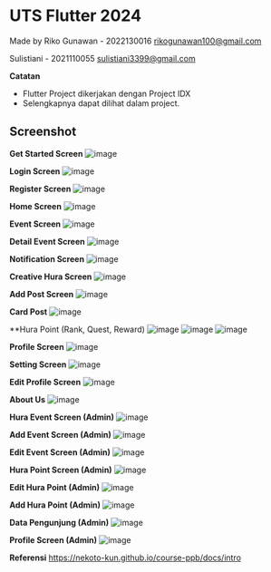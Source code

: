 # UTS Flutter 2024

Made by Riko Gunawan - 2022130016
rikogunawan100@gmail.com

Sulistiani - 2021110055 
sulistiani3399@gmail.com

**Catatan**

- Flutter Project dikerjakan dengan Project IDX
- Selengkapnya dapat dilihat dalam project.

## Screenshot
**Get Started Screen**
![image](https://github.com/user-attachments/assets/9b435803-c138-4807-ac13-ed00cd78beea)

**Login Screen**
![image](https://github.com/user-attachments/assets/e306c41d-180b-434f-b52b-96269c1c44e7)

**Register Screen**
![image](https://github.com/user-attachments/assets/9dafa544-d30d-4f07-a6a8-93db24336597)

**Home Screen**
![image](https://github.com/user-attachments/assets/f1fc84c6-b247-4dd9-804e-ef8a7f9cb46d)

**Event Screen**
![image](https://github.com/user-attachments/assets/cffb513d-5126-4b8d-b507-63471218b79e)

**Detail Event Screen**
![image](https://github.com/user-attachments/assets/7221dcab-cff0-49bc-ba12-acc174a9da88)

**Notification Screen**
![image](https://github.com/user-attachments/assets/847fb34a-a8bd-4288-8e43-21182f2bfc7e)

**Creative Hura Screen**
![image](https://github.com/user-attachments/assets/83dd452e-b679-4978-9a0c-283271106659)

**Add Post Screen**
![image](https://github.com/user-attachments/assets/6c9d09c7-c788-4c0d-8342-913c83c3e67a)

**Card Post**
![image](https://github.com/user-attachments/assets/6f9865fa-3129-4277-936b-6e0928274029)

**Hura Point (Rank, Quest, Reward)
![image](https://github.com/user-attachments/assets/d1bed7aa-7920-40b2-b910-53908fd1d3b5)
![image](https://github.com/user-attachments/assets/a4c381d8-1ac8-49a5-96eb-ec10df27dcbf)
![image](https://github.com/user-attachments/assets/ac9ef933-44c9-473c-9c68-6876eff99f02)

**Profile Screen**
![image](https://github.com/user-attachments/assets/63c656c2-4daf-4e14-b66a-fa6ce72ca849)

**Setting Screen**
![image](https://github.com/user-attachments/assets/38182fdd-ae9e-4f5f-8ef8-d3ccfcf0140b)

**Edit Profile Screen**
![image](https://github.com/user-attachments/assets/9cc3da4e-c94a-4692-842f-be46a71966b5)

**About Us**
![image](https://github.com/user-attachments/assets/13a031e9-7265-4f81-ba10-65402bd89683)

**Hura Event Screen (Admin)**
![image](https://github.com/user-attachments/assets/86b25742-b247-41d9-b410-6404f95b5c3b)

**Add Event Screen (Admin)**
![image](https://github.com/user-attachments/assets/c1ded1b0-56ee-48f1-b938-1330d5e35210)

**Edit Event Screen (Admin)**
![image](https://github.com/user-attachments/assets/ef2148ac-077a-4633-9386-067007bda6ff)

**Hura Point Screen (Admin)**
![image](https://github.com/user-attachments/assets/088f7dcc-dc40-426b-a734-4c7e156c927e)

**Edit Hura Point (Admin)**
![image](https://github.com/user-attachments/assets/fe6d389a-f73a-4c29-a3d0-33091767deb2)

**Add Hura Point (Admin)**
![image](https://github.com/user-attachments/assets/01313c7c-7bcd-4325-a944-d83ebe8f3d0a)

**Data Pengunjung (Admin)**
![image](https://github.com/user-attachments/assets/38b76b10-c794-46a9-837a-2f77ac9c3cce)

**Profile Screen (Admin)**
![image](https://github.com/user-attachments/assets/566888a4-3d2a-4672-81d0-214922e63803)


**Referensi**
https://nekoto-kun.github.io/course-ppb/docs/intro



